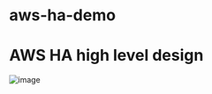 # aws-ha-demo

# AWS HA high level design

![image](https://user-images.githubusercontent.com/81324154/129489253-b928ff7a-5334-4835-92d8-0b01b1c41c67.png)


